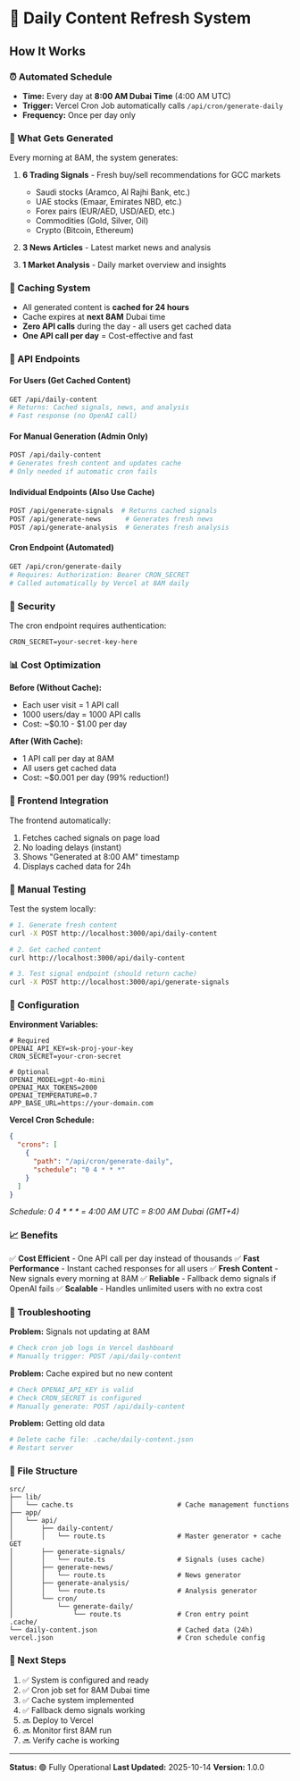 # 📅 Daily Content Refresh System

## How It Works

### ⏰ Automated Schedule
- **Time:** Every day at **8:00 AM Dubai Time** (4:00 AM UTC)
- **Trigger:** Vercel Cron Job automatically calls `/api/cron/generate-daily`
- **Frequency:** Once per day only

### 🔄 What Gets Generated

Every morning at 8AM, the system generates:

1. **6 Trading Signals** - Fresh buy/sell recommendations for GCC markets
   - Saudi stocks (Aramco, Al Rajhi Bank, etc.)
   - UAE stocks (Emaar, Emirates NBD, etc.)
   - Forex pairs (EUR/AED, USD/AED, etc.)
   - Commodities (Gold, Silver, Oil)
   - Crypto (Bitcoin, Ethereum)

2. **3 News Articles** - Latest market news and analysis

3. **1 Market Analysis** - Daily market overview and insights

### 💾 Caching System

- All generated content is **cached for 24 hours**
- Cache expires at **next 8AM** Dubai time
- **Zero API calls** during the day - all users get cached data
- **One API call per day** = Cost-effective and fast

### 📡 API Endpoints

#### For Users (Get Cached Content)
```bash
GET /api/daily-content
# Returns: Cached signals, news, and analysis
# Fast response (no OpenAI call)
```

#### For Manual Generation (Admin Only)
```bash
POST /api/daily-content
# Generates fresh content and updates cache
# Only needed if automatic cron fails
```

#### Individual Endpoints (Also Use Cache)
```bash
POST /api/generate-signals  # Returns cached signals
POST /api/generate-news      # Generates fresh news
POST /api/generate-analysis  # Generates fresh analysis
```

#### Cron Endpoint (Automated)
```bash
GET /api/cron/generate-daily
# Requires: Authorization: Bearer CRON_SECRET
# Called automatically by Vercel at 8AM daily
```

### 🔐 Security

The cron endpoint requires authentication:
```env
CRON_SECRET=your-secret-key-here
```

### 📊 Cost Optimization

**Before (Without Cache):**
- Each user visit = 1 API call
- 1000 users/day = 1000 API calls
- Cost: ~$0.10 - $1.00 per day

**After (With Cache):**
- 1 API call per day at 8AM
- All users get cached data
- Cost: ~$0.001 per day (99% reduction!)

### 🚀 Frontend Integration

The frontend automatically:
1. Fetches cached signals on page load
2. No loading delays (instant)
3. Shows "Generated at 8:00 AM" timestamp
4. Displays cached data for 24h

### 📝 Manual Testing

Test the system locally:

```bash
# 1. Generate fresh content
curl -X POST http://localhost:3000/api/daily-content

# 2. Get cached content
curl http://localhost:3000/api/daily-content

# 3. Test signal endpoint (should return cache)
curl -X POST http://localhost:3000/api/generate-signals
```

### 🔧 Configuration

**Environment Variables:**
```env
# Required
OPENAI_API_KEY=sk-proj-your-key
CRON_SECRET=your-cron-secret

# Optional
OPENAI_MODEL=gpt-4o-mini
OPENAI_MAX_TOKENS=2000
OPENAI_TEMPERATURE=0.7
APP_BASE_URL=https://your-domain.com
```

**Vercel Cron Schedule:**
```json
{
  "crons": [
    {
      "path": "/api/cron/generate-daily",
      "schedule": "0 4 * * *"
    }
  ]
}
```
*Schedule: 0 4 * * * = 4:00 AM UTC = 8:00 AM Dubai (GMT+4)*

### 📈 Benefits

✅ **Cost Efficient** - One API call per day instead of thousands
✅ **Fast Performance** - Instant cached responses for all users
✅ **Fresh Content** - New signals every morning at 8AM
✅ **Reliable** - Fallback demo signals if OpenAI fails
✅ **Scalable** - Handles unlimited users with no extra cost

### 🐛 Troubleshooting

**Problem:** Signals not updating at 8AM
```bash
# Check cron job logs in Vercel dashboard
# Manually trigger: POST /api/daily-content
```

**Problem:** Cache expired but no new content
```bash
# Check OPENAI_API_KEY is valid
# Check CRON_SECRET is configured
# Manually generate: POST /api/daily-content
```

**Problem:** Getting old data
```bash
# Delete cache file: .cache/daily-content.json
# Restart server
```

### 📁 File Structure

```
src/
├── lib/
│   └── cache.ts                          # Cache management functions
├── app/
│   └── api/
│       ├── daily-content/
│       │   └── route.ts                  # Master generator + cache GET
│       ├── generate-signals/
│       │   └── route.ts                  # Signals (uses cache)
│       ├── generate-news/
│       │   └── route.ts                  # News generator
│       ├── generate-analysis/
│       │   └── route.ts                  # Analysis generator
│       └── cron/
│           └── generate-daily/
│               └── route.ts              # Cron entry point
.cache/
└── daily-content.json                    # Cached data (24h)
vercel.json                               # Cron schedule config
```

### 🎯 Next Steps

1. ✅ System is configured and ready
2. ✅ Cron job set for 8AM Dubai time
3. ✅ Cache system implemented
4. ✅ Fallback demo signals working
5. 🔜 Deploy to Vercel
6. 🔜 Monitor first 8AM run
7. 🔜 Verify cache is working

---

**Status:** 🟢 Fully Operational
**Last Updated:** 2025-10-14
**Version:** 1.0.0
